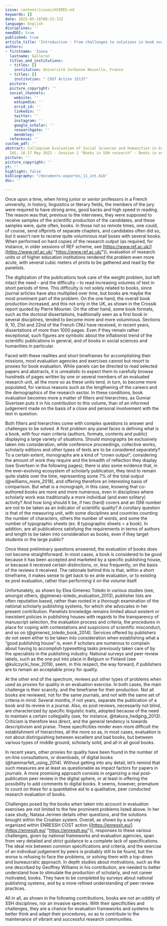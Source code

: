 ```yaml
---
issue: content/issues/HCERES.md
keywords: []
date: 2022-05-16T08:15:13Z
language: English
disciplines: ''
needDOI: true
published: true
article_title: 'Introduction : From challenges to solutions in book evaluation'
authors:
- firstname: 'Ioana '
  lastname: Galleron
  titles_and_institutions:
  - titles: []
    institution: Université Sorbonne Nouvelle, France
  - titles: []
    institution: " COST Action 15137"
  picture: ''
  picture_copyright: ''
  social_channels:
    website: ''
    wikipedia: ''
    orcid_id: ''
    linkedin: ''
    twitter: ''
    instagram: ''
    google_scholar: ''
    researchgate: ''
    mendeley: ''
  reference: ''
custom_pdf: ''
abstract: Colloquium Evaluation of Social Sciences and Humanities in Europe Paris
  IAS, 16-17 May 2022 - Session 1 "Books in SSH research" - Books in evaluation
picture: ''
picture_copyright: ''
yt: ''
highlight: false
bibliography: "/documents-exportes_11_int.bib"
doi: ''

---
```

Once upon a time, when hiring junior or senior professors in a French university, in history, linguistics or literary fields, the members of the jury were required to have strong arms, good backs and high speed in reading. The reason was that, previous to the interviews, they were supposed to receive samples of the scientific production of the candidates, and these samples were, quite often, books. In those not so remote times, one could, of course, send offprints of separate chapters, and candidates often did so, but it wasn’t rare to receive quite voluminous mail boxes with several books. When performed on hard copies of the research output (as required, for instance, in older sessions of REF scheme, see [https://www.ref.ac.uk/](https://www.ref.ac.uk/ "https://www.ref.ac.uk/")), evaluation of research units or of higher education institutions rendered the problem even more acute, with several cubic meters of prints to be gathered and read by the panelists.

The digitization of the publications took care of the weight problem, but left intact the need – and the difficulty – to read increasing volumes of text in short periods of time. This difficulty is not solely related to books, since journal articles have also multiplied over time, but books are maybe the most prominent part of the problem. On the one hand, the overall book production increased, and this not only in the UK, as shown in the Crossik report quoted by Pierre Mounier. On the other hand, some book formats, such as the doctoral dissertations, traditionally seen as a first book in several disciplines, tended to become more and more voluminous. Sections 9, 10, 21st and 22nd of the French CNU have received, in recent years, dissertations of more than 1000 pages. Even if they remain rather exceptional, such figures are symbolic about the inflationist trend of the scientific publications in general, and of books in social sciences and humanities in particular.

Faced with these realities and short timeframes for accomplishing their missions, most evaluation agencies and exercises cannot but resort to proxies for book evaluation. While panels can be directed to read selected papers and abstracts, it is unrealistic to expect them to carefully browse hundreds of pages written by one or several members of an evaluated research unit, all the more so as these units tend, in turn, to become more populated, for various reasons such as the lengthening of the careers and the demographics of the research sector. In these conditions, book evaluation becomes more a matter of filters and hierarchies, as Gunnar Sivertsen puts it in his contribution to this volume, than of an informed judgement made on the basis of a close and personal involvement with the text in question.

Both filters and hierarchies come with complex questions to answer and challenges to be solved. A first problem any panel faces is defining what is a book, with four main criteria (authors, formats, contents and public) displaying a large variety of situations. Should monographs be exclusively taken into consideration, while conference proceedings, collective works, scholarly editions and other types of texts are to be considered separately? To a certain extent, monographs are a kind of “crown output”, considering the amount of work they require and the breadth of reflection they display (see Sivertsen in the following pages); there is also some evidence that, in the ever-evolving ecosystem of scholarly publication, they tend to remain quite stable over the time, representing some 7% of the total output (@williams_more_2018), and offering therefore an interesting basis of comparison. But what is a monograph, in this case, knowing that co-authored books are more and more numerous, even in disciplines where scholarly work was traditionally a more individual (and even solitary) activity? And how long should it be, if two (hard) covers and an ISNI number are not to be taken as an indicator of scientific quality? A corollary question is that of the measuring unit, with some disciplines and countries counting the number of characters, others the number of words, and some the number of typographic sheets (ex. 8 typographic sheets = a book). In addition, are all publications satisfying the requirements in terms of authors and length to be taken into consideration as books, even if they target students or the large public?

Once these preliminary questions answered, the evaluation of books does not become straightforward. In most cases, a book is considered to be good because it has been accepted and marketed by a specific publishing house, or because it received certain distinctions, or, less frequently, on the basis of the reviews it received. The rationale behind this is that, within a short timeframe, it makes sense to get back to ex ante evaluation, or to existing ex post evaluation, rather than performing it on the volume itself.

Unfortunately, as shown by Elea Gimenez Toledo in various studies (see, amongst others, @gimenez-toledo_evaluation_2013), publisher lists are often reputation based, rather than rooted in a thorough examination of the national scholarly publishing systems, for which she advocates in her present contribution. Panelists knowledge remains limited about existent or inexistent policies in publishing houses with regards to the transparency of manuscript selection, the evaluation process and criteria, the procedures in place for coping with contestations and suspicions of scientific misconduct, and so on (@gimenez_toledo_book_2014). Services offered by publishers do not seem either to be taken into consideration when establishing what a “good publishing house” is, even if scholars are numerous to complain about having to accomplish typesetting tasks previously taken care of by the specialists in the publishing industry. National surveys and peer review labels, such as the one put into place in Belgium or Finland (see @kulczycki_how_2019), seem, in this respect, the way forward, if publishers are to remain an acceptable proxy for quality.

At the other end of the spectrum, reviews put other types of problems when used as proxies for quality in an evaluation exercise. In both cases, the main challenge is their scarcity, and the timeframe for their production. Not all books are reviewed, not for the same journals, and not with the same set of criteria in mind. Several months, if not years, separate the publication of a book and its review in a journal. Also, ex post reviews, necessarily not blind, are characterized by specific linguistic traits, adopted because of the need to maintain a certain collegiality (see, for instance, @itakura_hedging_2013). Criticism is therefore less direct, and the general tendency is towards descriptivism and praise. These specificities render even more difficult the establishment of hierarchies, all the more so as, in most cases, evaluation is not about distinguishing between excellent and bad books, but between various types of middle ground, scholarly solid, and all in all good books.

In recent years, other proxies for quality have been found in the number of on-line consultations, or downloads, of digital books (@hammarfelt_using_2014). Without getting into any detail, let’s remind that such measures are at least as questionable as impact factors for papers in journals. A more promising approach consists in organizing a real post-publication peer review in the digital sphere, or at least in offering the possibility to add comments to digital books. It seems, however, premature to count on these for a quantitative aid to a qualitative, peer conducted research evaluation of books.

Challenges posed by the books when taken into account in evaluation exercises are not limited to the few prominent problems listed above. In her case study, Natasa Jermen details other questions, and the solutions brought within the Croatian system. Overall, as shown by a survey organized within ENRESSH COST action ([https://enressh.eu/](https://enressh.eu/ "https://enressh.eu/")), responses to these various challenges, given by national frameworks and evaluation agencies, span from very detailed and strict guidance to a complete lack of specifications. The ideal mix between common specifications and criteria, and the exercise of an individual judgement by peers is probably still to be found, but the worse is refusing to face the problems, or solving them with a top-down and bureaucratic approach. In depth studies about motivations, such as the one described by Geoffrey Williams in his contribution, are needed to better understand how to stimulate the production of scholarly, and not career motivated, books. They have to be completed by surveys about national publishing systems, and by a more refined understanding of peer review practices.

All in all, as shown in the following contributions, books are not an oddity of SSH disciplines, nor an invasive species. With their specificities and challenges, they are a chance for evaluation frameworks and systems to better think and adapt their procedures, so as to contribute to the maintenance of vibrant and successful research communities.